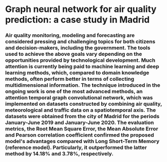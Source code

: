 # Graph neural network for air quality prediction: a case study in Madrid

### Air quality monitoring, modeling and forecasting are considered pressing and challenging topics for both citizens and decision-makers, including the government. The tools used to achieve the above goals vary depending on the opportunities provided by technological development. Much attention is currently being paid to machine learning and deep learning methods, which, compared to domain knowledge methods, often perform better in terms of collecting multidimensional information. The technique introduced in the ongoing work is one of the most advanced methods, an attention temporal graph convolutional network, which was implemented on datasets constructed by combining air quality, meteorological and traffic data on a spatiotemporal axis. The datasets were obtained from the city of Madrid for the periods January-June 2019 and January-June 2020. The evaluation metrics, the Root Mean Square Error, the Mean Absolute Error and Pearson correlation coefficient confirmed the proposed model's advantages compared with Long Short-Term Memory (reference model). Particularly, it outperformed the latter method by 14.18% and 3.78%, respectively.
